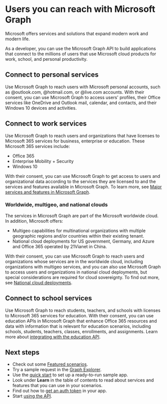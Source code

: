 # Users you can reach with Microsoft Graph

Microsoft offers services and solutions that expand modern work and modern life. 

As a developer, you can use the Microsoft Graph API to build applications that connect to the millions of users that use Microsoft cloud products for work, school, and personal productivity. 

## Connect to personal services

Use Microsoft Graph to reach users with Microsoft personal accounts, such as @outlook.com, @hotmail.com, or @live.com accounts. With their consent, you can use Microsoft Graph to access users' profiles, their Office services like OneDrive and Outlook mail, calendar, and contacts, and their Windows 10 devices and activities.

## Connect to work services

Use Microsoft Graph to reach users and organizations that have licenses to Microsoft 365 services for business, enterprise or education. These Microsoft 365 services include:

-	Office 365
-	Enterprise Mobility + Security 
-	Windows 10 

With their consent, you can use Microsoft Graph to get access to users and organizational data according to the services they are licensed to and the services and features available in Microsoft Graph. To learn more, see [Major services and features in Microsoft Graph](../concepts/overview-major-services.md).

### Worldwide, multigeo, and national clouds
The services in Microsoft Graph are part of the Microsoft worldwide cloud. In addition, Microsoft offers:

-	Multigeo capabilities for multinational organizations with multiple geographic regions and/or countries within their existing tenant.
-	National cloud deployments for US government, Germany, and Azure and Office 365 operated by 21Vianet in China.

With their consent, you can use Microsoft Graph to reach users and organizations whose services are in the worldwide cloud, including organizations with multigeo services, and you can also use Microsoft Graph to access users and organizations in national cloud deployments, but special considerations are required for cloud sovereignty. To find out more, see [National cloud deployments](../concepts/deployments.md).

## Connect to school services

Use Microsoft Graph to reach students, teachers, and schools with licenses to Microsoft 365 services for education. With their consent, you can use education APIs in Microsoft Graph that enhance Office 365 resources and data with information that is relevant for education scenarios, including schools, students, teachers, classes, enrollments, and assignments. Learn more about [integrating with the education API](education-concept-overview.md).

## Next steps

- Check out some [Featured scenarios](https://developer.microsoft.com/en-us/graph/examples).
- Try a sample request in the [Graph Explorer](https://developer.microsoft.com/graph/graph-explorer).
- Use the [quick start](https://developer.microsoft.com/graph/quick-start) to set up a ready-to-run sample app.
- Look under **Learn** in the table of contents to read about services and features that you can use in your scenarios. 
- Find out how to [get an auth token](../concepts/auth_overview.md) in your app.
- Start [using the API](../concepts/use_the_api.md).
